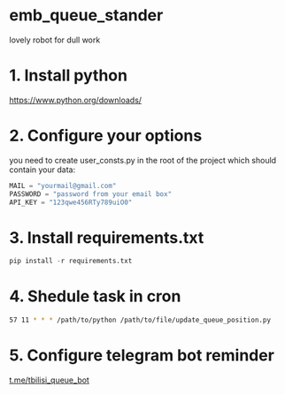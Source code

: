 # emb_queue_stander
lovely robot for dull work


# 1. Install python 
https://www.python.org/downloads/

# 2. Configure your options
you need to create user_consts.py in the root of the project which should contain your data:

``` python
MAIL = "yourmail@gmail.com"
PASSWORD = "password from your email box"
API_KEY = "123qwe456RTy789uiO0"
```

# 3. Install requirements.txt

``` python
pip install -r requirements.txt
```

# 4. Shedule task in cron
``` bash
57 11 * * * /path/to/python /path/to/file/update_queue_position.py
```

# 5. Configure telegram bot reminder
[t.me/tbilisi_queue_bot](https://t.me/tbilisi_queue_bot)
